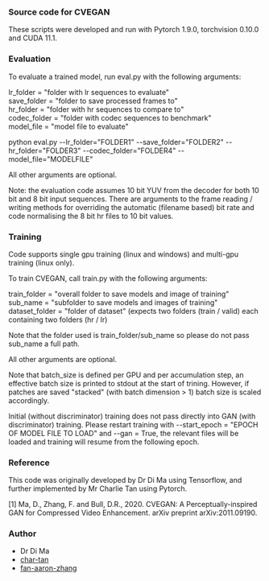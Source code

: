 ### Source code for CVEGAN

These scripts were developed and run with Pytorch 1.9.0, torchvision 0.10.0 and CUDA 11.1.

### Evaluation

To evaluate a trained model, run eval.py with the following arguments:

lr_folder = "folder with lr sequences to evaluate" <br />
save_folder = "folder to save processed frames to" <br />
hr_folder = "folder with hr sequences to compare to" <br />
codec_folder = "folder with codec sequences to benchmark" <br />
model_file = "model file to evaluate"

python eval.py --lr_folder="FOLDER1" --save_folder="FOLDER2" --hr_folder="FOLDER3" --codec_folder="FOLDER4" --model_file="MODELFILE"

All other arguments are optional.

Note: the evaluation code assumes 10 bit YUV from the decoder for both 10 bit and 8 bit input sequences. There are arguments to the frame reading / writing methods for overriding the automatic (filename based) bit rate and code normalising the 8 bit hr files to 10 bit values.

### Training

Code supports single gpu training (linux and windows) and multi-gpu training (linux only). 

To train CVEGAN, call train.py with the following arguments:

train_folder = "overall folder to save models and image of training"<br />
sub_name = "subfolder to save models and images of training"<br />
dataset_folder = "folder of dataset" (expects two folders (train / valid) each containing two folders (hr / lr)<br />

Note that the folder used is train_folder/sub_name so please do not pass sub_name a full path.

All other arguments are optional.

Note that batch_size is defined per GPU and per accumulation step, an effective batch size is printed to stdout at the start of trining. However, if patches are saved "stacked" (with batch dimension > 1) batch size is scaled accordingly.

Initial (without discriminator) training does not pass directly into GAN (with discriminator) training. Please restart training with --start_epoch = "EPOCH OF MODEL FILE TO LOAD" and --gan = True, the relevant files will be loaded and training will resume from the following epoch.

### Reference

This code was originally developed by Dr Di Ma using Tensorflow, and further implemented by Mr Charlie Tan using Pytorch.
 
[1] Ma, D., Zhang, F. and Bull, D.R., 2020. CVEGAN: A Perceptually-inspired GAN for Compressed Video Enhancement. arXiv preprint arXiv:2011.09190.

### Author

- Dr Di Ma
- [char-tan](https://github.com/char-tan)
- [fan-aaron-zhang](https://github.com/an-aaron-zhang)
